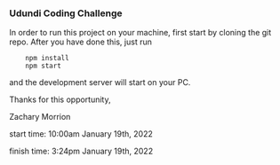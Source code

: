 ### Udundi Coding Challenge

In order to run this project on your machine, first start by cloning the git repo.
After you have done this, just run 

        npm install
        npm start

and the development server will start on your PC.

Thanks for this opportunity,

Zachary Morrion

start time: 10:00am January 19th, 2022

finish time: 3:24pm January 19th, 2022